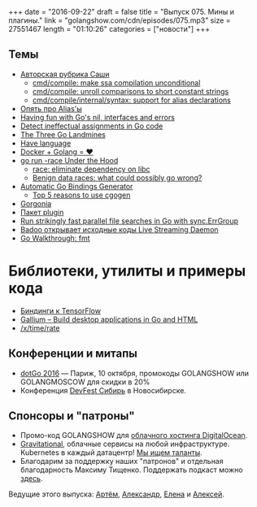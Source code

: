 +++
date = "2016-09-22"
draft = false
title = "Выпуск 075. Мины и плагины."
link = "golangshow.com/cdn/episodes/075.mp3"
size = 27551467
length = "01:10:26"
categories = ["новости"]
+++

## Темы

- [Авторская рубрика Саши](https://github.com/LK4D4/report/blob/master/reports/golang-09-22.md)
  - [cmd/compile: make ssa compilation unconditional](https://github.com/golang/go/commit/167e381f405d36f71ef152e45bb845b866592c80)
  - [cmd/compile: unroll comparisons to short constant strings](https://github.com/golang/go/commit/c9fd997524ce7d531579500218f11b528bab4c88)
  - [cmd/compile/internal/syntax: support for alias declarations](https://github.com/golang/go/commit/32db3f2756324616b7c856ac9501deccc2491239)
- [Опять про Alias'ы](https://github.com/golang/go/issues/16339)
- [Having fun with Go's nil, interfaces and errors](https://katcipis.github.io/2016/09/17/fun-with-nil-interfaces.html)
- [Detect ineffectual assignments in Go code](https://github.com/gordonklaus/ineffassign)
- [The Three Go Landmines](https://gist.github.com/lavalamp/4bd23295a9f32706a48f)
- [Have language](http://havelang.org/post/for_gophers/)
- [Docker + Golang = ❤](https://blog.docker.com/2016/09/docker-golang/)
- [go run -race Under the Hood](https://speakerdeck.com/kavya719/go-run-race-under-the-hood)
  - [race: eliminate dependency on libc](https://github.com/golang/go/issues/9918)
  - [Benign data races: what could possibly go wrong?](https://software.intel.com/en-us/blogs/2013/01/06/benign-data-races-what-could-possibly-go-wrong)
- [Automatic Go Bindings Generator](http://cgogen.com)
  - [Top 5 reasons to use cgogen](https://github.com/xlab/cgogen/wiki/Top-5-reasons-to-use-cgogen)
- [Gorgonia](http://blog.chewxy.com/2016/09/19/gorgonia/)
- [Пакет plugin](https://tip.golang.org/pkg/plugin/)
- [Run strikingly fast parallel file searches in Go with sync.ErrGroup](https://www.oreilly.com/learning/run-strikingly-fast-parallel-file-searches-in-go-with-sync-errgroup)
- [Badoo открывает исходные коды Live Streaming Daemon](https://habrahabr.ru/company/badoo/blog/310352/)
- [Go Walkthrough: fmt](https://medium.com/@benbjohnson/go-walkthrough-fmt-55a14bbbfc53)

# Библиотеки, утилиты и примеры кода

- [Биндинги к TensorFlow](https://github.com/tensorflow/tensorflow/tree/master/tensorflow/go)
- [Gallium – Build desktop applications in Go and HTML](https://github.com/alexflint/gallium)
- [/x/time/rate](https://godoc.org/golang.org/x/time/rate)

## Конференции и митапы

- [dotGo 2016](http://www.dotgo.eu) — Париж, 10 октября, промокоды GOLANGSHOW или GOLANGMOSCOW для скидки в 20%
- Конференция [DevFest Сибирь](https://devfest.gdg.org.ru) в Новосибирске.

## Спонсоры и "патроны"

- Промо-код GOLANGSHOW для [облачного хостинга DigitalOcean](https://www.digitalocean.com/?utm_campaign=golangshow&utm_medium=podcast&refcode=63eedb038a3e).
- [Gravitational](http://gravitational.com), облачные сервисы на любой инфраструктуре. Kubernetes в каждый датацентр! [Мы ищем таланты](https://github.com/gravitational/careers).
- Благодарим за поддержку наших "патронов" и отдельная благодарность Максиму Тищенко. Поддержать подкаст можно [здесь](https://www.patreon.com/golangshow).

Ведущие этого выпуска: [Артём](https://twitter.com/miolini), [Александр](https://twitter.com/LK4D4math), [Елена](https://twitter.com/webdeva) и [Алексей](https://twitter.com/paaleksey).
